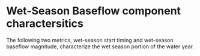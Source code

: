 # Wet-Season Baseflow component charactersitics

The following two metrics, wet-season start timing and wet-season baseflow magnitude, characterize the wet season portion of the water year. 
